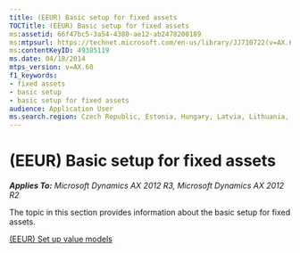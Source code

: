 ```yaml
---
title: (EEUR) Basic setup for fixed assets
TOCTitle: (EEUR) Basic setup for fixed assets
ms:assetid: 66f47bc5-3a54-4380-ae12-ab2478200189
ms:mtpsurl: https://technet.microsoft.com/en-us/library/JJ710722(v=AX.60)
ms:contentKeyID: 49385119
ms.date: 04/18/2014
mtps_version: v=AX.60
f1_keywords:
- fixed assets
- basic setup
- basic setup for fixed assets
audience: Application User
ms.search.region: Czech Republic, Estonia, Hungary, Latvia, Lithuania, Poland, Russia
---
```


# (EEUR) Basic setup for fixed assets 


_**Applies To:** Microsoft Dynamics AX 2012 R3, Microsoft Dynamics AX 2012 R2_

The topic in this section provides information about the basic setup for fixed assets.

[(EEUR) Set up value models](eeur-set-up-value-models.md)

  


